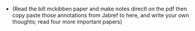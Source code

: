 - (Read the bill mckibben paper and make notes directl on the pdf then copy paste those annotations from Jabref to here, and write your own thoughts; read four more important papers)